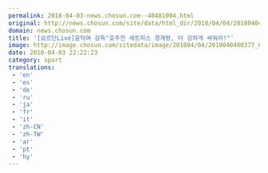 ```yaml
---
permalink: 2018-04-03-news.chosun.com--40481004.html
original: http://news.chosun.com/site/data/html_dir/2018/04/04/2018040400389.html
domain: news.chosun.com
title: '[요르단Live]윤덕여 감독"호주전 세트피스 경계령, 더 강하게 싸워라!"'
image: http://image.chosun.com/sitedata/image/201804/04/2018040400377_0.jpg
date: 2018-04-03 22:22:23
category: sport
translations: 
 - 'en'
 - 'es'
 - 'de'
 - 'ru'
 - 'ja'
 - 'fr'
 - 'it'
 - 'zh-CN'
 - 'zh-TW'
 - 'ar'
 - 'pt'
 - 'hy'
---
```


